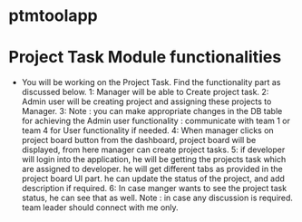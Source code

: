 # ptmtoolapp

Project Task Module functionalities
=================================================================================================
- You will be working on the Project Task. Find the functionality part as discussed below. 
1: Manager will be able to Create project task. 
2: Admin user will be creating project and assigning these projects to Manager. 
3: Note :  you can make appropriate changes in the DB table for achieving the Admin user functionality :  communicate with team 1 or team 4 for User functionality if needed. 
4: When manager clicks on project board button from the dashboard, project board will be displayed, from here manager can create project tasks. 
5: if developer will login into the application, he will be getting the projects task which are assigned to developer. he will get different tabs as provided in the project board UI part. he can update the status of the project, and add description if required. 
6: In case manger wants to see the project task status, he can see that as well. 
Note :  in case any discussion is required. team leader should connect with me only. 
